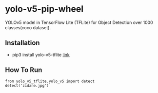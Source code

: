 # yolo-v5-pip-wheel
YOLOv5 model in TensorFlow Lite (TFLite) for Object Detection over 1000 classes(coco dataset).

## Installation
- pip3 install yolo-v5-tflite [link](https://pypi.org/project/yolo-v5-tflite/1.0/)

## How To Run
```
from yolo_v5_tflite.yolo_v5 import detect
detect('zidane.jpg')
```
